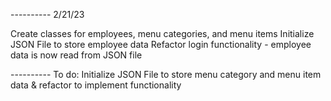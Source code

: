 ---------- 2/21/23

Create classes for employees, menu categories, and menu items
Initialize JSON File to store employee data
Refactor login functionality - employee data is now read from JSON file

---------- To do:
Initialize JSON File to store menu category and menu item data & refactor to implement functionality
